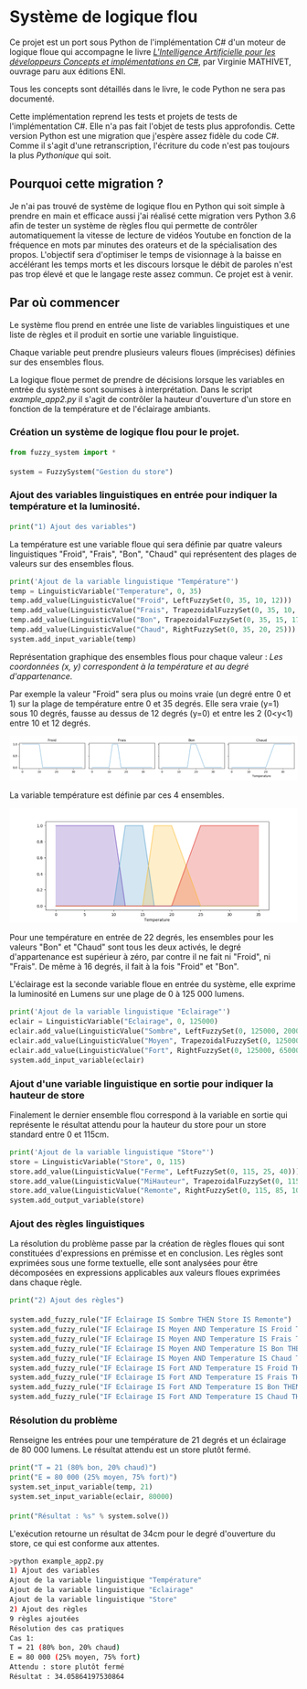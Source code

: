 ﻿# Système de logique flou

Ce projet est un port sous Python de l'implémentation C# d'un moteur de logique floue qui accompagne le livre [*L'Intelligence Artificielle pour les développeurs Concepts et implémentations en C#*](https://www.editions-eni.fr/livre/l-intelligence-artificielle-pour-les-developpeurs-concepts-et-implementations-en-c-2e-edition-9782409011405), par Virginie MATHIVET, ouvrage paru aux éditions ENI.

Tous les concepts sont détaillés dans le livre, le code Python ne sera pas documenté.

Cette implémentation reprend les tests et projets de tests de l'implémentation C#. Elle n'a pas fait l'objet de tests plus approfondis. Cette version Python est une migration que j'espère assez fidèle du code C#. Comme il s'agit d'une retranscription, l'écriture du code n'est pas toujours la plus *Pythonique* qui soit.



## Pourquoi cette migration ? 

Je n'ai pas trouvé de système de logique flou en Python qui soit simple à prendre en main et efficace aussi j'ai réalisé cette migration vers Python 3.6 afin de tester un système de règles flou qui permette de contrôler automatiquement la vitesse de lecture de vidéos Youtube en fonction de la fréquence en mots par minutes des orateurs et de la spécialisation des propos. L'objectif sera d'optimiser le temps de visionnage à la baisse en accélérant les temps morts et les discours lorsque le débit de paroles n'est pas trop élevé et que le langage reste assez commun. Ce projet est à venir.



## Par où commencer

Le système flou prend en entrée une liste de variables linguistiques et une liste de règles et il produit en sortie une variable linguistique.

Chaque variable peut prendre plusieurs valeurs floues (imprécises) définies sur des ensembles flous.


La logique floue permet de prendre de décisions lorsque les variables en entrée du système sont soumises à interprétation. Dans le script *example_app2.py* il s'agit de contrôler la hauteur d'ouverture d'un store en fonction de la température et de l'éclairage ambiants.



### Création un système de logique flou pour le projet.

```python
from fuzzy_system import *

system = FuzzySystem("Gestion du store")
```



### Ajout des variables linguistiques en entrée pour indiquer la température et la luminosité.

```python
print("1) Ajout des variables")
```

La température est une variable floue qui sera définie par quatre valeurs linguistiques "Froid", "Frais", "Bon", "Chaud" qui représentent des plages de valeurs sur des ensembles flous.

```python
print('Ajout de la variable linguistique "Température"')
temp = LinguisticVariable("Temperature", 0, 35)
temp.add_value(LinguisticValue("Froid", LeftFuzzySet(0, 35, 10, 12)))
temp.add_value(LinguisticValue("Frais", TrapezoidalFuzzySet(0, 35, 10, 12, 15, 17)))
temp.add_value(LinguisticValue("Bon", TrapezoidalFuzzySet(0, 35, 15, 17, 20, 25)))
temp.add_value(LinguisticValue("Chaud", RightFuzzySet(0, 35, 20, 25)))
system.add_input_variable(temp)
```

Représentation graphique des ensembles flous pour chaque valeur :
*Les coordonnées (x, y) correspondent à la température et au degré d'appartenance.* 

Par exemple la valeur "Froid" sera plus ou moins vraie (un degré entre 0 et 1) sur la plage de température entre 0 et 35 degrés. Elle sera vraie (y=1) sous 10 degrés, fausse au dessus de 12 degrés (y=0) et entre les 2 (0<y<1) entre 10 et 12 degrés.

![](https://github.com/gregory-chatelier/fuzzy-logic/blob/master/resources/images/linguistic_values.png)

La variable température est définie par ces 4 ensembles.

![](https://github.com/gregory-chatelier/fuzzy-logic/blob/master/resources/images/linguistic_variable.png)

Pour une température en entrée de 22 degrés, les ensembles pour les valeurs "Bon" et "Chaud" sont tous les deux activés, le degré d'appartenance est supérieur à zéro, par contre il ne fait ni "Froid", ni "Frais". De même à 16 degrés, il fait à la fois "Froid" et "Bon".


L'éclairage est la seconde variable floue en entrée du système, elle exprime la luminosité en Lumens sur une plage de 0 à 125 000 lumens.

```python
print('Ajout de la variable linguistique "Eclairage"')
eclair = LinguisticVariable("Eclairage", 0, 125000)
eclair.add_value(LinguisticValue("Sombre", LeftFuzzySet(0, 125000, 20000, 30000)))
eclair.add_value(LinguisticValue("Moyen", TrapezoidalFuzzySet(0, 125000, 20000, 30000, 65000, 85000)))
eclair.add_value(LinguisticValue("Fort", RightFuzzySet(0, 125000, 65000, 85000)))
system.add_input_variable(eclair)
```



### Ajout d'une variable linguistique en sortie pour indiquer la hauteur de store

Finalement le dernier ensemble flou correspond à la variable en sortie qui représente le résultat attendu pour la hauteur du store pour un store standard entre 0 et 115cm.

```python
print('Ajout de la variable linguistique "Store"')
store = LinguisticVariable("Store", 0, 115)
store.add_value(LinguisticValue("Ferme", LeftFuzzySet(0, 115, 25, 40)))
store.add_value(LinguisticValue("MiHauteur", TrapezoidalFuzzySet(0, 115, 25, 40, 85, 100)))
store.add_value(LinguisticValue("Remonte", RightFuzzySet(0, 115, 85, 100)))
system.add_output_variable(store)
```



### Ajout des règles linguistiques

La résolution du problème passe par la création de règles floues qui sont constituées d'expressions en prémisse et en conclusion. Les règles sont exprimées sous une forme textuelle, elle sont analysées pour être décomposées en expressions applicables aux valeurs floues exprimées dans chaque règle.

```python
print("2) Ajout des règles")

system.add_fuzzy_rule("IF Eclairage IS Sombre THEN Store IS Remonte")
system.add_fuzzy_rule("IF Eclairage IS Moyen AND Temperature IS Froid THEN Store IS Remonte")
system.add_fuzzy_rule("IF Eclairage IS Moyen AND Temperature IS Frais THEN Store IS Remonte")
system.add_fuzzy_rule("IF Eclairage IS Moyen AND Temperature IS Bon THEN Store IS MiHauteur")
system.add_fuzzy_rule("IF Eclairage IS Moyen AND Temperature IS Chaud THEN Store IS MiHauteur")
system.add_fuzzy_rule("IF Eclairage IS Fort AND Temperature IS Froid THEN Store IS Remonte")
system.add_fuzzy_rule("IF Eclairage IS Fort AND Temperature IS Frais THEN Store IS MiHauteur")
system.add_fuzzy_rule("IF Eclairage IS Fort AND Temperature IS Bon THEN Store IS Ferme")
system.add_fuzzy_rule("IF Eclairage IS Fort AND Temperature IS Chaud THEN Store IS Ferme")
```



### Résolution du problème

Renseigne les entrées pour une température de 21 degrés et un éclairage de 80 000 lumens. Le résultat attendu est un store plutôt fermé.

```python
print("T = 21 (80% bon, 20% chaud)")
print("E = 80 000 (25% moyen, 75% fort)")
system.set_input_variable(temp, 21)
system.set_input_variable(eclair, 80000)

print("Résultat : %s" % system.solve())
```

L'exécution retourne un résultat de 34cm pour le degré d'ouverture du store, ce qui est conforme aux attentes.

```bash
>python example_app2.py
1) Ajout des variables
Ajout de la variable linguistique "Température"
Ajout de la variable linguistique "Eclairage"
Ajout de la variable linguistique "Store"
2) Ajout des règles
9 règles ajoutées
Résolution des cas pratiques
Cas 1:
T = 21 (80% bon, 20% chaud)
E = 80 000 (25% moyen, 75% fort)
Attendu : store plutôt fermé
Résultat : 34.05864197530864
```

